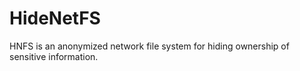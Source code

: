 HideNetFS
=========

HNFS is an anonymized network file system for hiding ownership of sensitive information.
